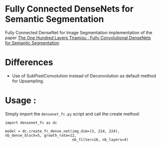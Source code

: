 # Fully Connected DenseNets for Semantic Segmentation
Fully Connected DenseNet for Image Segmentation implementation of the paper [The One Hundred Layers Tiramisu : Fully Convolutional DenseNets for Semantic Segmentation](https://arxiv.org/pdf/1611.09326v1.pdf)

# Differences
- Use of SubPixelConvolution instead of Deconvolution as default method for Upsampling.

# Usage :

Simply import the `densenet_fc.py` script and call the create method:

```
import densenet_fc as dc

model = dc.create_fc_dense_net(img_dim=(3, 224, 224), nb_dense_block=5, growth_rate=12,
                               nb_filter=16, nb_layers=4)
```
